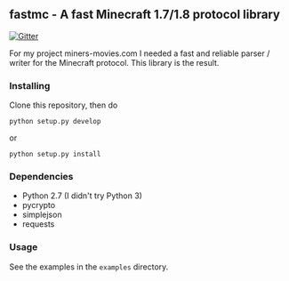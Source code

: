 ## fastmc - A fast Minecraft 1.7/1.8 protocol library

[![Gitter](https://badges.gitter.im/Join%20Chat.svg)](https://gitter.im/artur9010/fastmc?utm_source=badge&utm_medium=badge&utm_campaign=pr-badge&utm_content=badge)

For my project miners-movies.com I needed a fast and reliable
parser / writer for the Minecraft protocol. This library is
the result. 

### Installing

Clone this repository, then do

    python setup.py develop

or
    
    python setup.py install

### Dependencies

 * Python 2.7 (I didn't try Python 3)
 * pycrypto
 * simplejson
 * requests

### Usage

See the examples in the `examples` directory.

